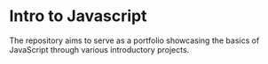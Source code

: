 # Intro to Javascript

The repository aims to serve as a portfolio showcasing the basics of JavaScript through various introductory projects.